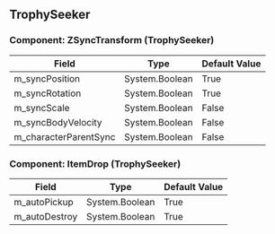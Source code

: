## TrophySeeker

### Component: ZSyncTransform (TrophySeeker)

|Field|Type|Default Value|
|---|---|---|
|m_syncPosition|System.Boolean|True|
|m_syncRotation|System.Boolean|True|
|m_syncScale|System.Boolean|False|
|m_syncBodyVelocity|System.Boolean|False|
|m_characterParentSync|System.Boolean|False|

### Component: ItemDrop (TrophySeeker)

|Field|Type|Default Value|
|---|---|---|
|m_autoPickup|System.Boolean|True|
|m_autoDestroy|System.Boolean|True|

